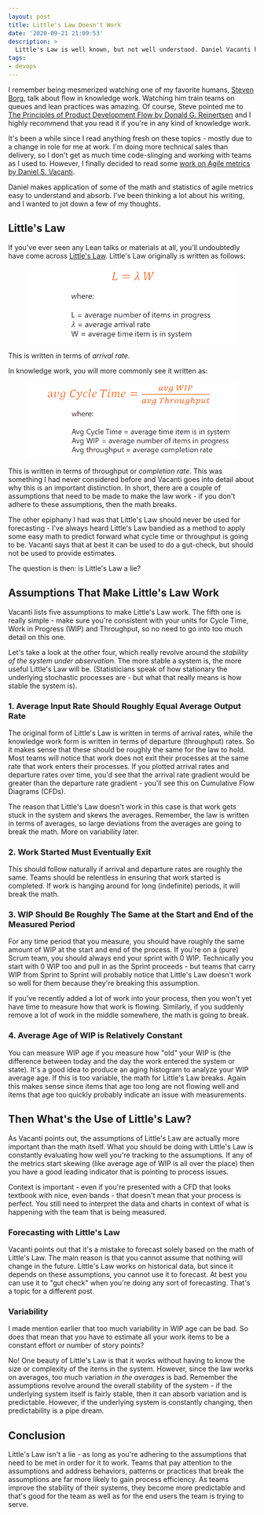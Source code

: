 ```yaml
---
layout: post
title: Little's Law Doesn't Work
date: '2020-09-21 21:09:53'
description: >
  Little's Law is well known, but not well understood. Daniel Vacanti has some deep insights into the assumptions that need to be made to make Little's law "work" for you.
tags:
- devops
---
```


I remember being mesmerized watching one of my favorite humans, [Steven Borg](https://www.linkedin.com/in/steven-borg-968558b/), talk about flow in knowledge work. Watching him train teams on queues and lean practices was amazing. Of course, Steve pointed me to [The Principles of Product Development Flow by Donald G. Reinertsen](https://www.amazon.com/Principles-Product-Development-Flow-Generation/dp/1935401009) and I highly recommend that you read it if you're in any kind of knowledge work.

It's been a while since I read anything fresh on these topics - mostly due to a change in role for me at work. I'm doing more technical sales than delivery, so I don't get as much time code-slinging and working with teams as I used to. However, I finally decided to read some [work on Agile metrics by Daniel S. Vacanti](https://www.amazon.com/Books-Daniel-S-Vacanti/s?rh=n%3A283155%2Cp_27%3ADaniel+S.+Vacanti).

Daniel makes application of some of the math and statistics of agile metrics easy to understand and absorb. I've been thinking a lot about his writing, and I wanted to jot down a few of my thoughts.

## Little's Law

If you've ever seen any Lean talks or materials at all, you'll undoubtedly have come across [Little's Law](https://en.wikipedia.org/wiki/Little%27s_law). Little's Law originally is written as follows:

<figure class="kg-card kg-image-card"><img src="/assets/images/2020/9/211635_image.png" class="kg-image" alt loading="lazy"></figure>

This is written in terms of _arrival rate_.

In knowledge work, you will more commonly see it written as:

<figure class="kg-card kg-image-card"><img src="/assets/images/2020/9/211641_image.png" class="kg-image" alt loading="lazy"></figure>

This is written in terms of throughput or _completion rate_. This was something I had never considered before and Vacanti goes into detail about why this is an important distinction. In short, there are a couple of assumptions that need to be made to make the law work - if you don't adhere to these assumptions, then the math breaks.

The other epiphany I had was that Little's Law should never be used for forecasting - I've always heard Little's Law bandied as a method to apply some easy math to predict forward what cycle time or throughput is going to be. Vacanti says that at best it can be used to do a gut-check, but should not be used to provide estimates.

The question is then: is Little's Law a lie?

## Assumptions That Make Little's Law Work

Vacanti lists five assumptions to make Little's Law work. The fifth one is really simple - make sure you're consistent with your units for Cycle Time, Work in Progress (WIP) and Throughput, so no need to go into too much detail on this one.

Let's take a look at the other four, which really revolve around the _stability of the system under observation_. The more stable a system is, the more useful Little's Law will be. (Statisticians speak of how stationary the underlying stochastic processes are - but what that really means is how stable the system is).

### 1. Average Input Rate Should Roughly Equal Average Output Rate

The original form of Little's Law is written in terms of arrival rates, while the knowledge work form is written in terms of departure (throughput) rates. So it makes sense that these should be roughly the same for the law to hold. Most teams will notice that work does not exit their processes at the same rate that work enters their processes. If you plotted arrival rates and departure rates over time, you'd see that the arrival rate gradient would be greater than the departure rate gradient - you'll see this on Cumulative Flow Diagrams (CFDs).

The reason that Little's Law doesn't work in this case is that work gets stuck in the system and skews the averages. Remember, the law is written in terms of averages, so large deviations from the averages are going to break the math. More on variability later.

### 2. Work Started Must Eventually Exit

This should follow naturally if arrival and departure rates are roughly the same. Teams should be relentless in ensuring that work started is completed. If work is hanging around for long (indefinite) periods, it will break the math.

### 3. WIP Should Be Roughly The Same at the Start and End of the Measured Period

For any time period that you measure, you should have roughly the same amount of WIP at the start and end of the process. If you're on a (pure) Scrum team, you should always end your sprint with 0 WIP. Technically you start with 0 WIP too and pull in as the Sprint proceeds - but teams that carry WIP from Sprint to Sprint will probably notice that Little's Law doesn't work so well for them because they're breaking this assumption.

If you've recently added a lot of work into your process, then you won't yet have time to measure how that work is flowing. Similarly, if you suddenly remove a lot of work in the middle somewhere, the math is going to break.

### 4. Average Age of WIP is Relatively Constant

You can measure WIP age if you measure how "old" your WIP is (the difference between today and the day the work entered the system or state). It's a good idea to produce an aging histogram to analyze your WIP average age. If this is too variable, the math for Little's Law breaks. Again this makes sense since items that age too long are not flowing well and items that age too quickly probably indicate an issue with measurements.

## Then What's the Use of Little's Law?

As Vacanti points out, the assumptions of Little's Law are actually more important than the math itself. What you should be doing with Little's Law is constantly evaluating how well you're tracking to the assumptions. If any of the metrics start skewing (like average age of WIP is all over the place) then you have a good leading indicator that is pointing to process issues.

Context is important - even if you're presented with a CFD that looks textbook with nice, even bands - that doesn't mean that your process is perfect. You still need to interpret the data and charts in context of what is happening with the team that is being measured.

### Forecasting with Little's Law

Vacanti points out that it's a mistake to forecast solely based on the math of Little's Law. The main reason is that you cannot assume that nothing will change in the future. Little's Law works on historical data, but since it depends on these assumptions, you cannot use it to forecast. At best you can use it to "gut check" when you're doing any sort of forecasting. That's a topic for a different post.

### Variability

I made mention earlier that too much variability in WIP age can be bad. So does that mean that you have to estimate all your work items to be a constant effort or number of story points?

No! One beauty of Little's Law is that it works without having to know the size or complexity of the items in the system. However, since the law works on averages, too much variation _in the averages_ is bad. Remember the assumptions revolve around the overall stability of the system - if the underlying system itself is fairly stable, then it can absorb variation and is predictable. However, if the underlying system is constantly changing, then predictability is a pipe dream.

## Conclusion

Little's Law isn't a lie - as long as you're adhering to the assumptions that need to be met in order for it to work. Teams that pay attention to the assumptions and address behaviors, patterns or practices that break the assumptions are far more likely to gain process efficiency. As teams improve the stability of their systems, they become more predictable and that's good for the team as well as for the end users the team is trying to serve.

